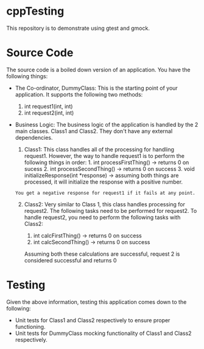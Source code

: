 # cppTesting
This repository is to demonstrate using gtest and gmock.

# Source Code
The source code is a boiled down version of an application.
You have the following things:
* The Co-ordinator, DummyClass:
    This is the starting point of your application. It supports the following two methods:
    1. int request1(int, int)
    2. int request2(int, int)

* Business Logic:
    The business logic of the application is handled by the 2 main classes. Class1 and Class2.
    They don't have any external dependencies.
    1. Class1:
      This class handles all of the processing for handling request1. However, the way to handle request1 is to perform the following things in order:
      1. int processFirstThing() -> returns 0 on sucess
      2. int processSecondThing() -> returns 0 on success
      3. void initializeResponse(int *response) -> assuming both things are processed, it will initialize the response with a positive number.

      You get a negative response for request1 if it fails at any point.

    2. Class2:
        Very similar to Class 1, this class handles processing for request2. The following tasks need to be performed for request2. To handle request2, you need to perform the following tasks with Class2:
        1. int calcFirstThing() -> returns 0 on success
        2. int calcSecondThing() -> returns 0 on success

        Assuming both these calculations are successful, request 2 is considered successful and returns 0 

# Testing

Given the above information, testing this application comes down to the following:
* Unit tests for Class1 and Class2 respectively to ensure proper functioning.
* Unit tests for DummyClass mocking functionality of Class1 and Class2 respectively.